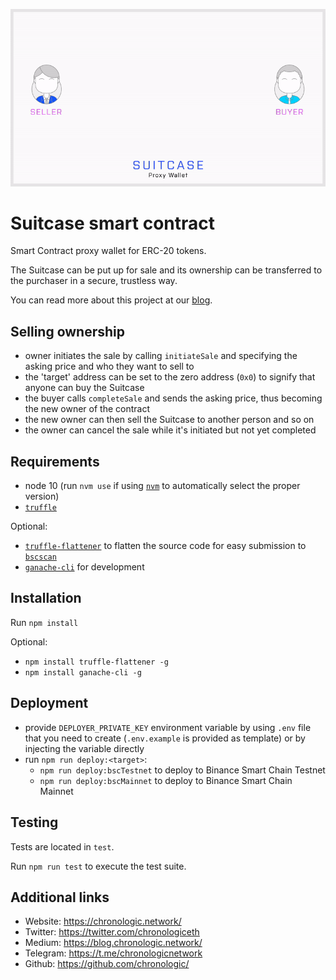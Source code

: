 ![Suitcase Promo](assets/promo.gif)

# Suitcase smart contract

Smart Contract proxy wallet for ERC-20 tokens.

The Suitcase can be put up for sale and its ownership can be transferred to the purchaser in a secure, trustless way.

You can read more about this project at our [blog](https://blog.chronologic.network/suitcase-proxy-wallet-transferred-ownership-and-sellable-crypto-addresses-b89aafc93ff3).

## Selling ownership

- owner initiates the sale by calling `initiateSale` and specifying the asking price and who they want to sell to
- the 'target' address can be set to the zero address (`0x0`) to signify that anyone can buy the Suitcase
- the buyer calls `completeSale` and sends the asking price, thus becoming the new owner of the contract
- the new owner can then sell the Suitcase to another person and so on
- the owner can cancel the sale while it's initiated but not yet completed

## Requirements

- node 10 (run `nvm use` if using [`nvm`](https://github.com/nvm-sh/nvm) to automatically select the proper version)
- [`truffle`](https://www.npmjs.com/package/truffle)

Optional:

- [`truffle-flattener`](https://www.npmjs.com/package/truffle-flattener) to flatten the source code for easy submission to [`bscscan`](https://bscscan.com/)
- [`ganache-cli`](https://www.npmjs.com/package/ganache-cli) for development

## Installation

Run `npm install`

Optional:

- `npm install truffle-flattener -g`
- `npm install ganache-cli -g`

## Deployment

- provide `DEPLOYER_PRIVATE_KEY` environment variable by using `.env` file that you need to create (`.env.example` is provided as template) or by injecting the variable directly
- run `npm run deploy:<target>`:
  - `npm run deploy:bscTestnet` to deploy to Binance Smart Chain Testnet
  - `npm run deploy:bscMainnet` to deploy to Binance Smart Chain Mainnet

## Testing

Tests are located in `test`.

Run `npm run test` to execute the test suite.

## Additional links

- Website: https://chronologic.network/
- Twitter: https://twitter.com/chronologiceth
- Medium: https://blog.chronologic.network/
- Telegram: https://t.me/chronologicnetwork
- Github: https://github.com/chronologic/
